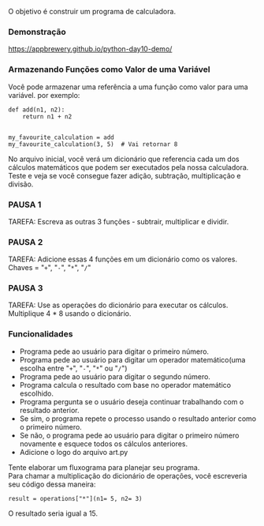 O objetivo é construir um programa de calculadora.

### Demonstração
https://appbrewery.github.io/python-day10-demo/


### Armazenando Funções como Valor de uma Variável
Você pode armazenar uma referência a uma função como valor para uma variável.
por exemplo:
```
def add(n1, n2):
    return n1 + n2
    
    
my_favourite_calculation = add
my_favourite_calculation(3, 5)  # Vai retornar 8
```
No arquivo inicial, você verá um dicionário que referencia cada um dos cálculos matemáticos que podem ser executados pela nossa calculadora. Teste e veja se você consegue fazer adição, subtração, multiplicação e divisão.

### PAUSA 1
TAREFA: Escreva as outras 3 funções - subtrair, multiplicar e dividir.

### PAUSA 2
TAREFA: Adicione essas 4 funções em um dicionário como os valores. Chaves = "`+`", "`-`", "`*`", "`/`"

### PAUSA 3
TAREFA: Use as operações do dicionário para executar os cálculos. Multiplique 4 * 8 usando o dicionário.


### Funcionalidades
- Programa pede ao usuário para digitar o primeiro número.
- Programa pede ao usuário para digitar um operador matemático(uma escolha entre "`+`", "`-`", "`*`" ou "`/`")
- Programa pede ao usuário para digitar o segundo número.
- Programa calcula o resultado com base no operador matemático escolhido.
- Programa pergunta se o usuário deseja continuar trabalhando com o resultado anterior.
- Se sim, o programa repete o processo usando o resultado anterior como o primeiro número.
- Se não, o programa pede ao usuário para digitar o primeiro número novamente e esquece todos os cálculos anteriores.
- Adicione o logo do arquivo art.py

<div class="hint">
  Tente elaborar um fluxograma para planejar seu programa.
</div>

<div class="hint">
    Para chamar a multiplicação do dicionário de operações, você escreveria seu código dessa maneira:

<code>result = operations["*"](n1= 5, n2= 3)</code>

O resultado seria igual a 15.
</div>